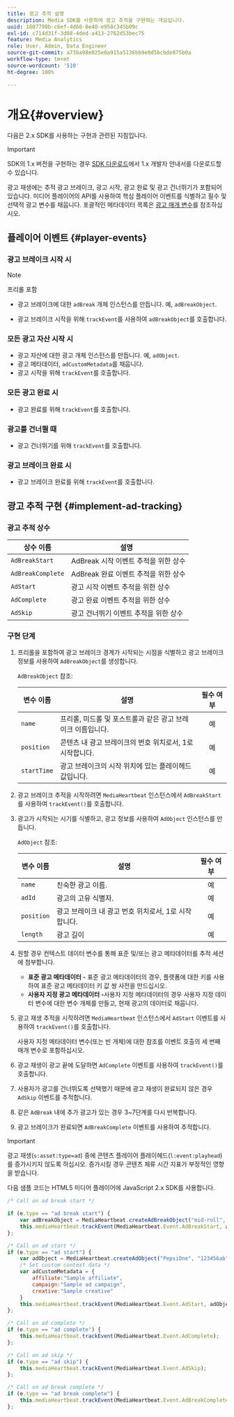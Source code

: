 ```yaml
---
title: 광고 추적 설명
description: Media SDK를 사용하여 광고 추적을 구현하는 개요입니다.
uuid: 1607798b-c6ef-4d60-8e40-e958c345b09c
exl-id: c714d31f-3d08-4ded-a413-2762d53bec75
feature: Media Analytics
role: User, Admin, Data Engineer
source-git-commit: a73ba98e025e0a915a5136bb9e0d5bcbde875b0a
workflow-type: tm+mt
source-wordcount: '510'
ht-degree: 100%

---
```


# 개요{#overview}

다음은 2.x SDK를 사용하는 구현과 관련된 지침입니다.

>[!IMPORTANT]
>
>SDK의 1.x 버전을 구현하는 경우 [SDK 다운로드](/help/getting-started/download-sdks.md)에서 1.x 개발자 안내서를 다운로드할 수 있습니다.

광고 재생에는 추적 광고 브레이크, 광고 시작, 광고 완료 및 광고 건너뛰기가 포함되어 있습니다. 미디어 플레이어의 API를 사용하여 핵심 플레이어 이벤트를 식별하고 필수 및 선택적 광고 변수를 채웁니다. 포괄적인 메타데이터 목록은 [광고 매개 변수](../../implementation/variables/ad-parameters.md)를 참조하십시오.

## 플레이어 이벤트 {#player-events}


### 광고 브레이크 시작 시

>[!NOTE]
>프리롤 포함

* 광고 브레이크에 대한 `adBreak` 개체 인스턴스를 만듭니다. 예, `adBreakObject`.

* 광고 브레이크 시작을 위해 `trackEvent`를 사용하여 `adBreakObject`를 호출합니다.

### 모든 광고 자산 시작 시

* 광고 자산에 대한 광고 개체 인스턴스를 만듭니다. 예, `adObject`.
* 광고 메타데이터, `adCustomMetadata`를 채웁니다.
* 광고 시작을 위해 `trackEvent`를 호출합니다.

### 모든 광고 완료 시

* 광고 완료를 위해 `trackEvent`를 호출합니다.

### 광고를 건너뛸 때

* 광고 건너뛰기를 위해 `trackEvent`를 호출합니다.

### 광고 브레이크 완료 시

* 광고 브레이크 완료를 위해 `trackEvent`를 호출합니다.

## 광고 추적 구현 {#implement-ad-tracking}

### 광고 추적 상수

| 상수 이름 | 설명   |
|---|---|
| `AdBreakStart` | AdBreak 시작 이벤트 추적을 위한 상수 |
| `AdBreakComplete` | AdBreak 완료 이벤트 추적을 위한 상수 |
| `AdStart` | 광고 시작 이벤트 추적을 위한 상수 |
| `AdComplete` | 광고 완료 이벤트 추적을 위한 상수 |
| `AdSkip` | 광고 건너뛰기 이벤트 추적을 위한 상수 |

### 구현 단계

1. 프리롤을 포함하여 광고 브레이크 경계가 시작되는 시점을 식별하고 광고 브레이크 정보를 사용하여 `AdBreakObject`를 생성합니다.

   `AdBreakObject` 참조:

   | 변수 이름 | 설명 | 필수 여부 |
   | --- | --- | :---: |
   | `name` | 프리롤, 미드롤 및 포스트롤과 같은 광고 브레이크 이름입니다. | 예 |
   | `position` | 콘텐츠 내 광고 브레이크의 번호 위치로서, 1로 시작합니다. | 예 |
   | `startTime` | 광고 브레이크의 시작 위치에 있는 플레이헤드 값입니다. | 예 |

1. 광고 브레이크 추적을 시작하려면 `MediaHeartbeat` 인스턴스에서 `AdBreakStart`를 사용하여 `trackEvent()`를 호출합니다.

1. 광고가 시작되는 시기를 식별하고, 광고 정보를 사용하여 `AdObject` 인스턴스를 만듭니다.

   `AdObject` 참조:

   | 변수 이름 | 설명 | 필수 여부 |
   | --- | --- | :---: |
   | `name` | 친숙한 광고 이름. | 예 |
   | `adId` | 광고의 고유 식별자. | 예 |
   | `position` | 광고 브레이크 내 광고 번호 위치로서, 1로 시작합니다. | 예 |
   | `length` | 광고 길이 | 예 |

1. 원할 경우 컨텍스트 데이터 변수를 통해 표준 및/또는 광고 메타데이터를 추적 세션에 첨부합니다.

   * **표준 광고 메타데이터 -** 표준 광고 메타데이터의 경우, 플랫폼에 대한 키를 사용하여 표준 광고 메타데이터 키 값 쌍 사전을 만드십시오.
   * **사용자 지정 광고 메타데이터 -**&#x200B;사용자 지정 메타데이터의 경우 사용자 지정 데이터 변수에 대한 변수 개체를 만들고, 현재 광고의 데이터로 채웁니다.

1. 광고 재생 추적을 시작하려면 `MediaHeartbeat` 인스턴스에서 `AdStart` 이벤트를 사용하여 `trackEvent()`를 호출합니다.

   사용자 지정 메타데이터 변수(또는 빈 개체)에 대한 참조를 이벤트 호출의 세 번째 매개 변수로 포함하십시오.

1. 광고 재생이 광고 끝에 도달하면 `AdComplete` 이벤트를 사용하여 `trackEvent()`를 호출합니다.

1. 사용자가 광고를 건너뛰도록 선택했기 때문에 광고 재생이 완료되지 않은 경우 `AdSkip` 이벤트를 추적합니다.
1. 같은 `AdBreak` 내에 추가 광고가 있는 경우 3~7단계를 다시 반복합니다.
1. 광고 브레이크가 완료되면 `AdBreakComplete` 이벤트를 사용하여 추적합니다.

>[!IMPORTANT]
>
>광고 재생(`s:asset:type=ad`) 중에 콘텐츠 플레이어 플레이헤드(`l:event:playhead`)를 증가시키지 않도록 하십시오. 증가시킬 경우 콘텐츠 체류 시간 지표가 부정적인 영향을 받습니다.

다음 샘플 코드는 HTML5 미디어 플레이어에 JavaScript 2.x SDK를 사용합니다.

```js
/* Call on ad break start */

if (e.type == "ad break start") {
    var adBreakObject = MediaHeartbeat.createAdBreakObject("mid-roll", 2, 500);
    this.mediaHeartbeat.trackEvent(MediaHeartbeat.Event.AdBreakStart, adBreakObject);
};

/* Call on ad start */
if (e.type == "ad start") {
    var adObject = MediaHeartbeat.createAdObject("PepsiOne", "123456ab", 1, 30);
    /* Set custom context data */
    var adCustomMetadata = {
        affiliate:"Sample affiliate",
        campaign:"Sample ad campaign",
        creative:"Sample creative"
    }
    this.mediaHeartbeat.trackEvent(MediaHeartbeat.Event.AdStart, adObject, adCustomMetadata);
};

/* Call on ad complete */
if (e.type == "ad complete") {
    this.mediaHeartbeat.trackEvent(MediaHeartbeat.Event.AdComplete);
};

/* Call on ad skip */
if (e.type == "ad skip") {
    this.mediaHeartbeat.trackEvent(MediaHeartbeat.Event.AdSkip);
};

/* Call on ad break complete */
if (e.type == "ad break complete") {
    this.mediaHeartbeat.trackEvent(MediaHeartbeat.Event.AdBreakComplete);
};
```
